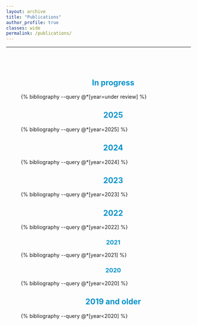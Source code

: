 ```yaml
---
layout: archive
title: "Publications"
author_profile: true
classes: wide
permalink: /publications/
---
```


<!-- Google tag (gtag.js) -->
<script async src="https://www.googletagmanager.com/gtag/js?id=G-31RY8M035W"></script>
<script>
  window.dataLayer = window.dataLayer || [];
  function gtag(){dataLayer.push(arguments);}
  gtag('js', new Date());

  gtag('config', 'G-31RY8M035W');
</script>

<style>
.center-div {
     margin: 0 auto;
     width: 100%;
     text-align: justify;
     padding: 40px;
}
</style>

<hr>

<div class="center-div">


<center><h2 style="color:#0092ca;">In progress</h2> </center>
{% bibliography --query @*[year=under review] %}


<center><h2 style="color:#0092ca;">2025</h2> </center>

{% bibliography --query @*[year=2025] %}

<center><h2 style="color:#0092ca;">2024</h2> </center>

{% bibliography --query @*[year=2024] %}

<center><h2 style="color:#0092ca;">2023</h2> </center>

{% bibliography --query @*[year=2023] %}

<center><h2 style="color:#0092ca;">2022</h2> </center>

{% bibliography --query @*[year=2022] %}

<center><h3 style="color:#0092ca;">2021</h3> </center>

{% bibliography --query @*[year=2021] %}

<center><h3 style="color:#0092ca;">2020</h3> </center>

{% bibliography --query @*[year=2020] %}

<center><h2 style="color:#0092ca;">2019 and older </h2> </center>

{% bibliography --query @*[year<2020] %}

</div>